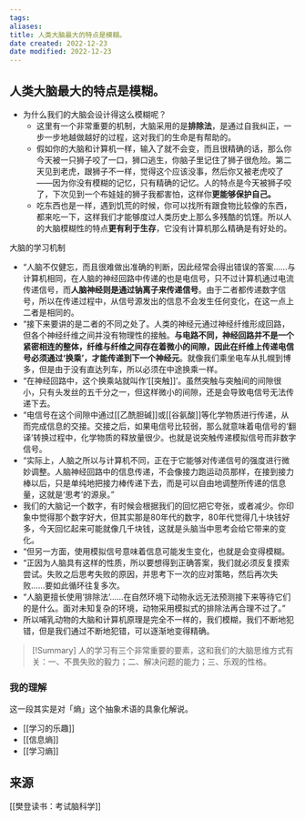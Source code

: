 ```yaml
---
tags: 
aliases: 
title: 人类大脑最大的特点是模糊。
date created: 2022-12-23
date modified: 2022-12-23
---
```


## 人类大脑最大的特点是模糊。

-   为什么我们的大脑会设计得这么模糊呢？
    -   这里有一个非常重要的机制，大脑采用的是**排除法**，是通过自我纠正，一步一步地越做越好的过程，这对我们的生命是有帮助的。
    -   假如你的大脑和计算机一样，输入了就不会变，而且很精确的话，那么你今天被一只狮子咬了一口，狮口逃生，你脑子里记住了狮子很危险。第二天见到老虎，跟狮子不一样，觉得这个应该没事，然后你又被老虎咬了——因为你没有模糊的记忆，只有精确的记忆。人的特点是今天被狮子咬了，下次见到一个布娃娃的狮子我都害怕，这样你**更能够保护自己。**
    -   吃东西也是一样，遇到饥荒的时候，你可以找所有跟食物比较像的东西，都来吃一下，这样我们才能够度过人类历史上那么多残酷的饥馑。所以人的大脑模糊性的特点**更有利于生存**，它没有计算机那么精确是有好处的。

大脑的学习机制
-   “人脑不仅健忘，而且很难做出准确的判断，因此经常会得出错误的答案……与计算机相同，在人脑的神经回路中传递的也是电信号，只不过计算机通过电流传递信号，而**人脑神经则是通过钠离子来传递信号**。由于二者都传递数字信号，所以在传递过程中，从信号源发出的信息不会发生任何变化，在这一点上二者是相同的。
-   “接下来要讲的是二者的不同之处了。人类的神经元通过神经纤维形成回路，但各个神经纤维之间并没有物理性的接触。**与电路不同，神经回路并不是一个紧密相连的整体，纤维与纤维之间存在着微小的间隙，因此在纤维上传递电信号必须通过‘换乘’，才能传递到下一个神经元**。就像我们乘坐电车从扎幌到博多，但是由于没有直达列车，所以必须在中途换乘一样。
-   “在神经回路中，这个换乘站就叫作‘[[突触]]’。虽然突触与突触间的间隙很小，只有头发丝的五千分之一，但这样微小的间隙，还是会导致电信号无法传递下去。
-   “电信号在这个间隙中通过[[乙酰胆碱]]或[[谷氨酸]]等化学物质进行传递，从而完成信息的交接。交接之后，如果电信号比较弱，那么就意味着电信号的‘翻译’转换过程中，化学物质的释放量很少。也就是说突触传递模拟信号而非数字信号。
-   “实际上，人脑之所以与计算机不同，正在于它能够对传递信号的强度进行微妙调整。人脑神经回路中的信息传递，不会像接力跑运动员那样，在接到接力棒以后，只是单纯地把接力棒传递下去，而是可以自由地调整所传递的信息量，这就是‘思考’的源泉。”
-   我们的大脑记一个数字，有时候会根据我们的回忆把它夸张，或者减少。你印象中觉得那个数字好大，但其实那是80年代的数字，80年代觉得几十块钱好多，今天回忆起来可能就像几千块钱，这就是头脑当中思考会给它带来的变化。
-   “但另一方面，使用模拟信号意味着信息可能发生变化，也就是会变得模糊。
-   “正因为人脑具有这样的性质，所以要想得到正确答案，我们就必须反复摸索尝试。失败之后思考失败的原因，并思考下一次的应对策略，然后再次失败……要如此循环往复多次。
-   “人脑更擅长使用‘排除法’……在自然环境下动物永远无法预测接下来等待它们的是什么。面对未知复杂的环境，动物采用模拟式的排除法再合理不过了。”
-   所以哺乳动物的大脑和计算机原理是完全不一样的，我们模糊，我们不断地犯错，但是我们通过不断地犯错，可以逐渐地变得精确。

> [!Summary]
> 人的学习有三个非常重要的要素，这和我们的大脑思维方式有关：一、不畏失败的毅力；二、解决问题的能力；三、乐观的性格。



### 我的理解
这一段其实是对「熵」这个抽象术语的具象化解说。 
- [[学习的乐趣]]
- [[信息熵]] 
- [[学习熵]]

## 来源
[[樊登读书：考试脑科学]]